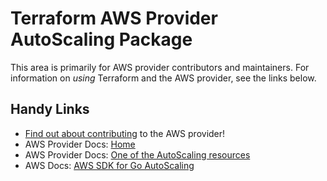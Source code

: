 # Terraform AWS Provider AutoScaling Package

This area is primarily for AWS provider contributors and maintainers. For information on _using_ Terraform and the AWS provider, see the links below.


## Handy Links

* [Find out about contributing](https://hashicorp.github.io/terraform-provider-aws/#contribute) to the AWS provider!
* AWS Provider Docs: [Home](https://registry.terraform.io/providers/hashicorp/aws/latest/docs)
* AWS Provider Docs: [One of the AutoScaling resources](https://registry.terraform.io/providers/hashicorp/aws/latest/docs/resources/autoscaling_attachment)
* AWS Docs: [AWS SDK for Go AutoScaling](https://docs.aws.amazon.com/sdk-for-go/api/service/autoscaling/)
